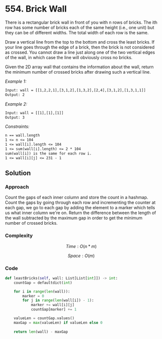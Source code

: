 # 554. Brick Wall

There is a rectangular brick wall in front of you with n rows of bricks. The ith row has some number of bricks each of the same height (i.e., one unit) but they can be of different widths. The total width of each row is the same.

Draw a vertical line from the top to the bottom and cross the least bricks. If your line goes through the edge of a brick, then the brick is not considered as crossed. You cannot draw a line just along one of the two vertical edges of the wall, in which case the line will obviously cross no bricks.

Given the 2D array wall that contains the information about the wall, return the minimum number of crossed bricks after drawing such a vertical line.

*Example 1:*

```txt
Input: wall = [[1,2,2,1],[3,1,2],[1,3,2],[2,4],[3,1,2],[1,3,1,1]]
Output: 2
```

*Example 2:*

```txt
Input: wall = [[1],[1],[1]]
Output: 3
```

*Constraints:*

```txt
n == wall.length
1 <= n <= 104
1 <= wall[i].length <= 104
1 <= sum(wall[i].length) <= 2 * 104
sum(wall[i]) is the same for each row i.
1 <= wall[i][j] <= 231 - 1
```

## Solution

### Approach

Count the gaps of each inner column and store the count in a hashmap. Count the gaps by going through each row and incrementing the counter at each gap, we go to each gap by adding the element to a marker which tells us what inner column we're on. Return the difference between the length of the wall subtracted by the maximum gap in order to get the minimum number of crossed bricks. 

### Complexity

$$Time: O(n*m)$$

$$Space: O(m)$$

### Code

```py
def leastBricks(self, wall: List[List[int]]) -> int:
    countGap = defaultdict(int)

    for i in range(len(wall)):
        marker = 0
        for j in range(len(wall[i]) - 1):
            marker += wall[i][j]
            countGap[marker] += 1

    valueLen = countGap.values()
    maxGap = max(valueLen) if valueLen else 0
    
    return len(wall) - maxGap
```
